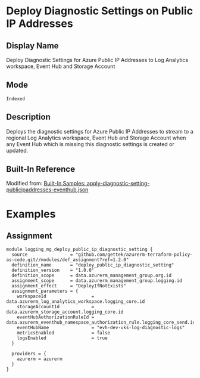 # Deploy Diagnostic Settings on Public IP Addresses

## Display Name

Deploy Diagnostic Settings for Azure Public IP Addresses to Log Analytics workspace, Event Hub and Storage Account

## Mode

`Indexed`

## Description

Deploys the diagnostic settings for Azure Public IP Addresses to stream to a regional Log Analytics workspace, Event Hub and Storage Account when any Event Hub which is missing this diagnostic settings is created or updated.

## Built-In Reference

Modified from: [Built-In Samples: apply-diagnostic-setting-publicipaddresses-eventhub.json](https://github.com/Azure/azure-policy/blob/master/samples/Monitoring/apply-diagnostic-setting-publicipaddresses-eventhub/azurepolicy.json)

# Examples

## Assignment
```hcl
module logging_mg_deploy_public_ip_diagnostic_setting {
  source                = "github.com/gettek/azurerm-terraform-policy-as-code.git//modules/def_assignment?ref=1.2.0"
  definition_name       = "deploy_public_ip_diagnostic_setting"
  definition_version    = "1.0.0"
  definition_scope      = data.azurerm_management_group.org.id
  assignment_scope      = data.azurerm_management_group.logging.id
  assignment_effect     = "DeployIfNotExists"
  assignment_parameters = {
    workspaceId                 = data.azurerm_log_analytics_workspace.logging_core.id
    storageAccountId            = data.azurerm_storage_account.logging_core.id
    eventHubAuthorizationRuleId = data.azurerm_eventhub_namespace_authorization_rule.logging_core_send.id
    eventHubName                = "evh-dev-uks-log-diagnostic-logs"
    metricsEnabled              = false
    logsEnabled                 = true
  }

  providers = {
    azurerm = azurerm
  }
}
```